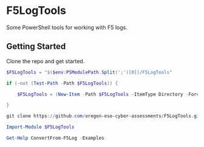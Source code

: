 # F5LogTools

Some PowerShell tools for working with F5 logs.

## Getting Started

Clone the repo and get started.

```powershell
$F5LogTools = "$($env:PSModulePath.Split(';')[0])/F5LogTools"

if (-not (Test-Path -Path $F5LogTools)) {

    $F5LogTools = (New-Item -Path $F5LogTools -ItemType Directory -Force).FullName

}

git clone https://github.com/oregon-eso-cyber-assessments/F5LogTools.git $F5LogTools

Import-Module $F5LogTools

Get-Help ConvertFrom-F5Log -Examples
```
